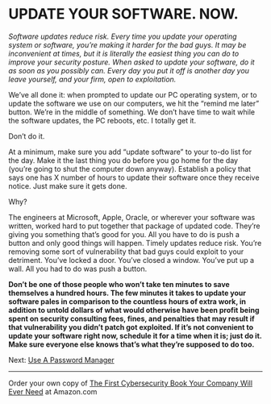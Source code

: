 # UPDATE YOUR SOFTWARE. NOW.

*Software updates reduce risk. Every time you update your operating system or software, you’re making it harder for the bad guys. It may be inconvenient at times, but it is literally the easiest thing you can do to improve your security posture. When asked to update your software, do it as soon as you possibly can. Every day you put it off is another day you leave yourself, and your firm, open to exploitation.*

We’ve all done it: when prompted to update our PC operating system, or to update the software we use on our computers, we hit the “remind me later” button. We’re in the middle of something. We don’t have time to wait while the software updates, the PC reboots, etc. I totally get it.

Don’t do it.

At a minimum, make sure you add “update software” to your to-do list for the day. Make it the last thing you do before you go home for the day (you’re going to shut the computer down anyway). Establish a policy that says one has X number of hours to update their software once they receive notice. Just make sure it gets done. 

Why? 

The engineers at Microsoft, Apple, Oracle, or wherever your software was written, worked hard to put together that package of updated code. They’re giving you something that’s good for you. All you have to do is push a button and only good things will happen.  Timely updates reduce risk. You’re removing some sort of vulnerability that bad guys could exploit to your detriment. You’ve locked a door. You’ve closed a window. You’ve put up a wall. All you had to do was push a button. 

**Don’t be one of those people who won’t take ten minutes to save themselves a hundred hours. The few minutes it takes to update your software pales in comparison to the countless hours of extra work, in addition to untold dollars of what would otherwise have been profit being spent on security consulting fees, fines, and penalties that may result if that vulnerability you didn’t patch got exploited. If it’s not convenient to update your software right now, schedule it for a time when it is; just do it. Make sure everyone else knows that’s what they’re supposed to do too.**

Next: [Use A Password Manager](/Password_Manager.md)

---

Order your own copy of [The First Cybersecurity Book Your Company Will Ever Need](https://www.amazon.com/dp/B07S1RMRY1) at Amazon.com
